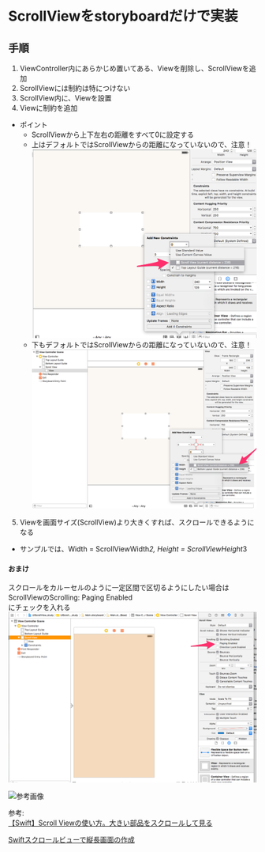 # ScrollViewをstoryboardだけで実装

## 手順
1. ViewController内にあらかじめ置いてある、Viewを削除し、ScrollViewを追加
2. ScrollViewには制約は特につけない
3. ScrollView内に、Viewを設置
4. Viewに制約を追加
  - ポイント
    - ScrollViewから上下左右の距離をすべて0に設定する
    - 上はデフォルトではScrollViewからの距離になっていないので、注意！
      ![参考画像](./1.png)  
    - 下もデフォルトではScrollViewからの距離になっていないので、注意！
      ![参考画像](./2.png)  
5. Viewを画面サイズ(ScrollView)より大きくすれば、スクロールできるようになる  
  - サンプルでは、Width = ScrollViewWidth*2, Height = ScrollViewHeight*3

#### おまけ
スクロールをカルーセルのように一定区間で区切るようにしたい場合は  
ScrollViewのScrolling: Paging Enabled  
にチェックを入れる
![参考画像](./3.png)

![参考画像](./scrollview.gif)  



参考:  
[【Swift】Scroll Viewの使い方。大きい部品をスクロールして見る](http://hajihaji-lemon.com/smartphone/swift/uiscrollview/)  


[Swiftスクロールビューで縦長画面の作成](http://qiita.com/kawasakiatsushi/items/2fdfbcdeff402edaf015)
